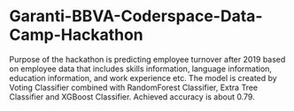 # Garanti-BBVA-Coderspace-Data-Camp-Hackathon

Purpose of the hackathon is predicting employee turnover after 2019 based on employee data that includes skills information, language information, education information, and work experience etc. The model is created by Voting Classifier combined with RandomForest Classifier, Extra Tree Classifier and XGBoost Classifier. Achieved accuracy is about 0.79.
